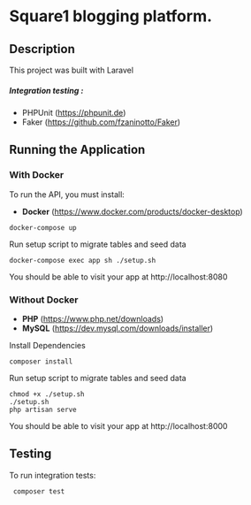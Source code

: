 # Square1 blogging platform.

## Description
This project was built with Laravel

##### Integration testing :
- PHPUnit (https://phpunit.de)
- Faker (https://github.com/fzaninotto/Faker)

## Running the Application

### With Docker
To run the API, you must install:
- **Docker** (https://www.docker.com/products/docker-desktop)

```
docker-compose up
```
Run setup script to migrate tables and seed data 

```
docker-compose exec app sh ./setup.sh
```
You should be able to visit your app at http://localhost:8080

### Without Docker
- **PHP** (https://www.php.net/downloads)
- **MySQL** (https://dev.mysql.com/downloads/installer)

Install Dependencies
```
composer install
```

Run setup script to migrate tables and seed data
```
chmod +x ./setup.sh
./setup.sh 
php artisan serve
```

You should be able to visit your app at http://localhost:8000

## Testing
To run integration tests:
```
 composer test
```
